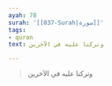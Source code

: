 ```yaml
---
ayah: 78
surah: '[[037-Surah|سورة]]'
tags:
- quran
text: وتركنا عليه في الآخرين

---
```

> وتركنا عليه في الآخرين
